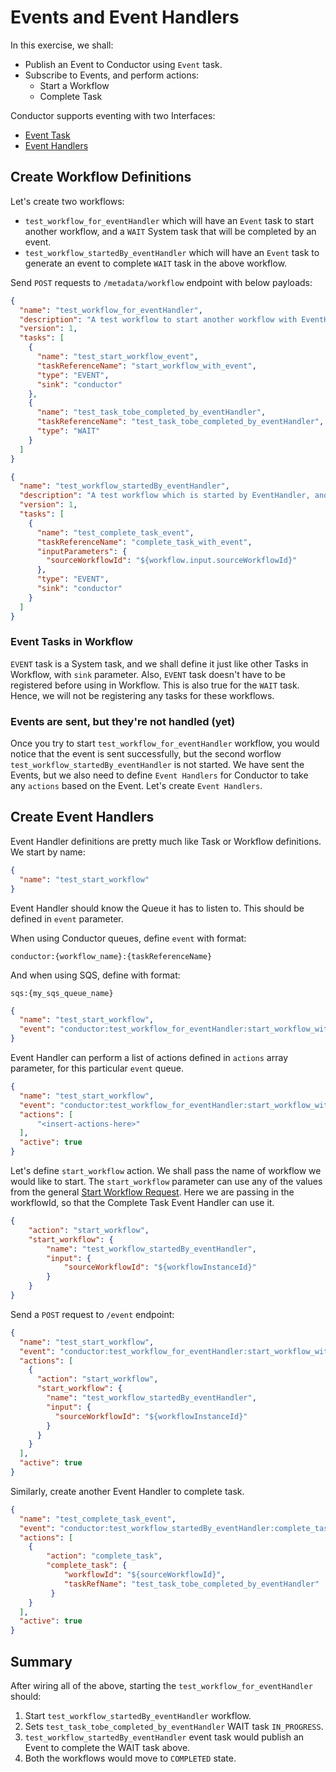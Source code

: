 # Events and Event Handlers

In this exercise, we shall:

* Publish an Event to Conductor using `Event` task.
* Subscribe to Events, and perform actions:
    * Start a Workflow
    * Complete Task

Conductor supports eventing with two Interfaces:

* [Event Task](../../documentation/configuration/workflowdef/systemtasks/event-task.md)
* [Event Handlers](../../documentation/configuration/eventhandlers.md)

## Create Workflow Definitions

Let's create two workflows:

* `test_workflow_for_eventHandler` which will have an `Event` task to start another workflow, and a `WAIT` System task that will be completed by an event.
* `test_workflow_startedBy_eventHandler` which will have an `Event` task to generate an event to complete `WAIT` task in the above workflow.

Send `POST` requests to `/metadata/workflow` endpoint with below payloads:

```json
{
  "name": "test_workflow_for_eventHandler",
  "description": "A test workflow to start another workflow with EventHandler",
  "version": 1,
  "tasks": [
    {
      "name": "test_start_workflow_event",
      "taskReferenceName": "start_workflow_with_event",
      "type": "EVENT",
      "sink": "conductor"
    },
    {
      "name": "test_task_tobe_completed_by_eventHandler",
      "taskReferenceName": "test_task_tobe_completed_by_eventHandler",
      "type": "WAIT"
    }
  ]
}
```

```json
{
  "name": "test_workflow_startedBy_eventHandler",
  "description": "A test workflow which is started by EventHandler, and then goes on to complete task in another workflow.",
  "version": 1,
  "tasks": [
    {
      "name": "test_complete_task_event",
      "taskReferenceName": "complete_task_with_event",
      "inputParameters": {
        "sourceWorkflowId": "${workflow.input.sourceWorkflowId}"
      },
      "type": "EVENT",
      "sink": "conductor"
    }
  ]
}
```

### Event Tasks in Workflow

`EVENT` task is a System task, and we shall define it just like other Tasks in Workflow, with `sink` parameter. Also, `EVENT` task doesn't have to be registered before using in Workflow. This is also true for the `WAIT` task.  
Hence, we will not be registering any tasks for these workflows.

### Events are sent, but they're not handled (yet)

Once you try to start `test_workflow_for_eventHandler` workflow, you would notice that the event is sent successfully, but the second worflow `test_workflow_startedBy_eventHandler` is not started. We have sent the Events, but we also need to define `Event Handlers` for Conductor to take any `actions` based on the Event. Let's create `Event Handlers`.

## Create Event Handlers

Event Handler definitions are pretty much like Task or Workflow definitions. We start by name:

```json
{
  "name": "test_start_workflow"
}
```

Event Handler should know the Queue it has to listen to. This should be defined in `event` parameter.

When using Conductor queues, define `event` with format: 

```conductor:{workflow_name}:{taskReferenceName}```

And when using SQS, define with format: 

```sqs:{my_sqs_queue_name}```

```json
{
  "name": "test_start_workflow",
  "event": "conductor:test_workflow_for_eventHandler:start_workflow_with_event"
}
```

Event Handler can perform a list of actions defined in `actions` array parameter, for this particular `event` queue.

```json
{
  "name": "test_start_workflow",
  "event": "conductor:test_workflow_for_eventHandler:start_workflow_with_event",
  "actions": [
      "<insert-actions-here>"
  ],
  "active": true
}
```

Let's define `start_workflow` action. We shall pass the name of workflow we would like to start. The `start_workflow` parameter can use any of the values from the general [Start Workflow Request](../../documentation/api/startworkflow/index.md). Here we are passing in the workflowId, so that the Complete Task Event Handler can use it.

```json
{
    "action": "start_workflow",
    "start_workflow": {
        "name": "test_workflow_startedBy_eventHandler",
        "input": {
            "sourceWorkflowId": "${workflowInstanceId}"
        }
    }
}
```

Send a `POST` request to `/event` endpoint:

```json
{
  "name": "test_start_workflow",
  "event": "conductor:test_workflow_for_eventHandler:start_workflow_with_event",
  "actions": [
    {
      "action": "start_workflow",
      "start_workflow": {
        "name": "test_workflow_startedBy_eventHandler",
        "input": {
          "sourceWorkflowId": "${workflowInstanceId}"
        }
      }
    }
  ],
  "active": true
}
```

Similarly, create another Event Handler to complete task.

```json
{
  "name": "test_complete_task_event",
  "event": "conductor:test_workflow_startedBy_eventHandler:complete_task_with_event",
  "actions": [
    {
    	"action": "complete_task",
    	"complete_task": {
	        "workflowId": "${sourceWorkflowId}",
	        "taskRefName": "test_task_tobe_completed_by_eventHandler"
	     }
    }
  ],
  "active": true
}
```

## Summary

After wiring all of the above, starting the `test_workflow_for_eventHandler` should:

1. Start `test_workflow_startedBy_eventHandler` workflow.
2. Sets `test_task_tobe_completed_by_eventHandler` WAIT task `IN_PROGRESS`.
3. `test_workflow_startedBy_eventHandler` event task would publish an Event to complete the WAIT task above.
4. Both the workflows would move to `COMPLETED` state.
